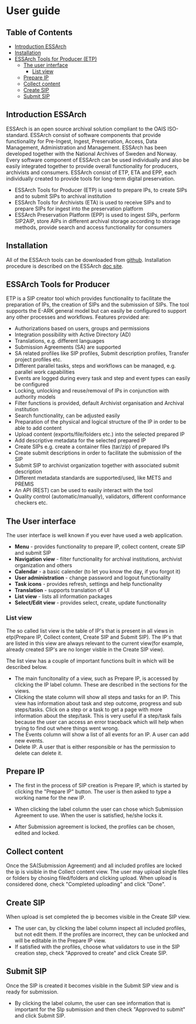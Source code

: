 # **User guide** 

## Table of Contents

  - [Introduction ESSArch](introduction-essarch)
  - [Installation](installation)
  - [ESSArch Tools for Producer (ETP)](essarch-tools-for-producer)
    - [The user interface](the-user-interface)
        - [List view](list-view)
    - [Prepare IP](prepare-ip)
    - [Collect content](collect-content)
    - [Create SIP](create-sip)
    - [Submit SIP](submit-sip)

## Introduction ESSArch
ESSArch is an open source archival solution compliant to the OAIS ISO-standard. ESSArch consist of software components that provide functionality for Pre-Ingest, Ingest, Preservation, Access, Data Management, Administration and Management. ESSArch has been developed together with the National Archives of Sweden and Norway. Every software component of ESSArch can be used individually and also be easily integrated together to provide overall functionality for producers, archivists and consumers. ESSArch consist of ETP, ETA and EPP, each individually created to provide tools for long-term digital preservation.

 * ESSArch Tools for Producer (ETP) is used to prepare IPs, to create SIPs and to submit SIPs to archival institution
 * ESSArch Tools for Archivists (ETA) is used to receive SIPs and to prepare SIPs for ingest into the preservation platform
 * ESSArch Preservation Platform (EPP) is used to ingest SIPs, perform SIP2AIP, store AIPs in different archival storage according to storage methods, provide search and access functionality for consumers


## Installation
All of the ESSArch tools can be downloaded from [github](https://github.com/ESSolutions). Installation procedure is described on the ESSArch [doc site](http://doc.essarch.org/).


## ESSArch Tools for Producer
ETP is a SIP creator tool which provides functionality to facilitate the preparation of IPs, the creation of SIPs and the submission of SIPs. The tool supports the E-ARK general model but can easily be configured to support any other processes and workflows. Features provided are:
 * Authorizations based on users, groups and permissions
 * Integration possibility with Active Directory (AD)
 * Translations, e.g. different languages
 * Submission Agreements (SA) are supported
 * SA related profiles like SIP profiles, Submit description profiles, Transfer project profiles etc.
 * Different parallel tasks, steps and workflows can be managed, e.g. parallel work capabilities
 * Events are logged during every task and step and event types can easily be configured
 * Locking, unlocking and reuse/removal of IPs in conjunction with authority models
 * Filter functions is provided, default Archivist organisation and Archival institution
 * Search functionality, can be adjusted easily
 * Preparation of the physical and logical structure of the IP in order to be able to add content
 * Upload content (exports/file/folders etc.) into the selected prepared IP
 * Add descriptive metadata for the selected prepared IP
 * Create SIPs e.g. create a container files (tar/zip) of prepared IPs
 * Create submit descriptions in order to facilitate the submission of the SIP
 * Submit SIP to archivist organization together with associated submit description
 * Different metadata standards are supported/used, like METS and PREMIS
 * An API (REST) can be used to easily interact with the tool
 * Quality control (automatic/manually), validators, different conformance checkers etc.

## The User interface
The user interface is well known if you ever have used a web application. 

 * **Menu** - provides functionality to prepare IP, collect content, create SIP and submit SIP
 * **Navigation view** - filter functionality for archival institutions, archivist organization and others
 * **Calendar** - a basic calender (to let you know the day, if you forgot it)
 * **User administration** - change password and logout functionality
 * **Task icons** - provides refresh, settings and help functionality
 * **Translation** - supports translation of UI
 * **List view** - lists all information packages
 * **Select/Edit view** - provides select, create, update functionality

### List view
The so called list view is the table of IP's that is present in all views in etp(Prepare IP, Collect content, Create SIP and Submit SIP).
The IP's that are listed in this view are always relevant to the current view(for example, already created SIP's are no longer visble in the Create SIP view).

The list view has a couple of important functions built in which will be described below.
* The main funcitonality of a view, such as Prepare IP, is accessed by clicking the IP label column. These are described in the sections for the views.
* Clicking the state column will show all steps and tasks for an IP. This view has information about task and step outcome, progress and sub steps/tasks.
Click on a step or a task to get a page with more information about the step/task. This is very useful if a step/task fails because the user can access an error traceback which will help
when trying to find out where things went wrong.
* The Events column will show a list of all events for an IP. A user can add new events.
* Delete IP. A user that is either responsible or has the permission to delete can delete it.

## Prepare IP
* The first in the process of SIP creation is Prepare IP, which is started by clicking the "Prepare IP" button. 
The user is then asked to type a working name for the new IP.

* When clicking the label column the user can chose which Submission Agreement to use. When the user is satisfied, he/she locks it.
* After Submission agreement is locked, the profiles can be chosen, edited and locked.

## Collect content
Once the SA(Submission Agreement) and all included profiles are locked the ip is visible in the Collect content view.
The user may upload single files or folders by chosing filed/folders and clicking upload.
When upload is considered done, check "Completed uploading" and click "Done".

## Create SIP
When upload is set completed the ip becomes visible in the Create SIP view. 
* The user can, by clicking the label column inspect all included profiles, but not edit them. If the profiles are incorrect, they can be unlocked and will be editable in the Prepare IP view.
* If satisfied with the profiles, choose what validators to use in the SIP creation step, check "Approved to create" and click Create SIP.

## Submit SIP
Once the SIP is created it becomes visible in the Submit SIP view and is ready for submission.
* By clicking the label column, the user can see information that is important for the SIp submission and then check "Approved to submit" and click Submit SIP.

